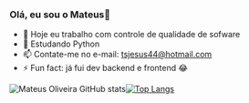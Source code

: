 ### Olá, eu sou o Mateus👋

- 🔭 Hoje eu trabalho com controle de qualidade de sofware
- 🌱 Estudando Python
- 📫 Contate-me no e-mail: tsjesus44@hotmail.com
- ⚡ Fun fact: já fui dev backend e frontend 😂

![Mateus Oliveira GitHub stats](https://github-readme-stats.vercel.app/api?username=0liveira-mateus&show_icons=true&theme=dark)[![Top Langs](https://github-readme-stats.vercel.app/api/top-langs/?username=0liveira-mateus&layout=compact)](https://github.com/0liveira-mateus/automacao-simplificada)
